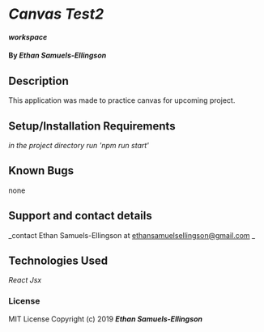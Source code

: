 
# _Canvas Test2_
#### _workspace_

#### By _**Ethan Samuels-Ellingson**_

## Description

This application was made to practice canvas for upcoming project.

## Setup/Installation Requirements

_in the project directory run 'npm run start'_

## Known Bugs
none

## Support and contact details

_contact Ethan Samuels-Ellingson at ethansamuelsellingson@gmail.com _
## Technologies Used


_React_
_Jsx_

### License


MIT License
Copyright (c) 2019 **_Ethan Samuels-Ellingson_**

